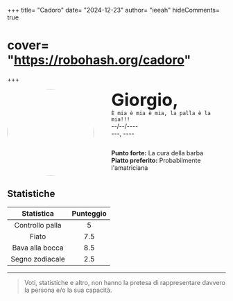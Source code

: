 +++
title= "Cadoro"
date= "2024-12-23"
author= "ieeah"
hideComments= true
# cover= "https://robohash.org/cadoro"
+++

<div class="player-header" style="display: flex;">
  <div class="player-avatar" style="margin-inline-end: 40px;">
    <img src="https://robohash.org/cadoro" width="200px" height="200px" style="border-radius: 50%; aspect-ratio: 1; border: 15px solid #var(--accent)" />
  </div>
  <div class="player-info">
    <p class="player-name" style="margin-block: 0; font-size: 2.5rem; font-weight: bold; display: inline-block;" id="player-name">Giorgio,</p>
    <code style="display: inline-block;">È mia è mia è mia, la palla è la mia!!!</code>
    <p class="player-age" style="margin-block: 0;">--/--/----</p>
    <p class="player-office" style="margin-block: 0;">---, ----</p>
    <div class="player-specials" style="margin-block: 1.75rem 0;">
      <p class="player-office" style="margin-block: 0;">
        <span style="font-weight: bold">Punto forte:</span>
        <span style="">La cura della barba</span>
      </p>
      <p class="player-office" style="margin-block: 0;">
        <span style="font-weight: bold">Piatto preferito:</span>
        <span style="">Probabilmente l'amatriciana</span>
      </p>
    </div>
  </div>
</div>

## Statistiche

| Statistica | Punteggio |
| :---: | :---: |
| Controllo palla | 5 |
| Fiato | 7.5 |
| Bava alla bocca | 8.5 |
| Segno zodiacale | 2.5 |

---

> Voti, statistiche e altro, non hanno la pretesa di rappresentare davvero la persona e/o la sua capacità.
